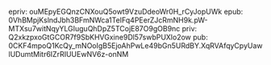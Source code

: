 epriv: ouMEpyEGQnzCNXouQ5owt9VzuDdeoWr0H_rCyJopUWk
epub: 0VhBMpjKslndJbh3BFmNWca1TeIFq4PEerZJcRmNH9k.pW-MTXsu7witNqyYLGIuguQhDpZ5TCojE87O9gOB9nc
priv: Q2xkzpxoGtGCOR7f9SbKHVGxine9Dl57swbPUXlo2ow
pub: 0CKF4mpoQ1KcQy_mNOoIgB5EjoAhPwLe49bGn5URdBY.XqRVAfqyCpyUawlUDumtMitr6IZrRIUUEwNV6z-onNM